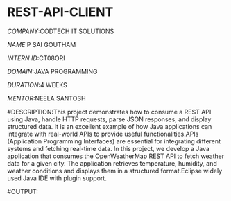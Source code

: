 # REST-API-CLIENT

*COMPANY*:CODTECH IT SOLUTIONS

*NAME*:P SAI GOUTHAM

*INTERN ID*:CT08ORI

*DOMAIN*:JAVA PROGRAMMING

*DURATION*:4 WEEKS

*MENTOR*:NEELA SANTOSH

#DESCRIPTION:This project demonstrates how to consume a REST API using Java, handle HTTP requests, parse JSON responses, and display structured data. It is an excellent example of how Java applications can integrate with real-world APIs to provide useful functionalities.APIs (Application Programming Interfaces) are essential for integrating different systems and fetching real-time data. In this project, we develop a Java application that consumes the OpenWeatherMap REST API to fetch weather data for a given city. The application retrieves temperature, humidity, and weather conditions and displays them in a structured format.Eclipse widely used Java IDE with plugin support.

#OUTPUT:


